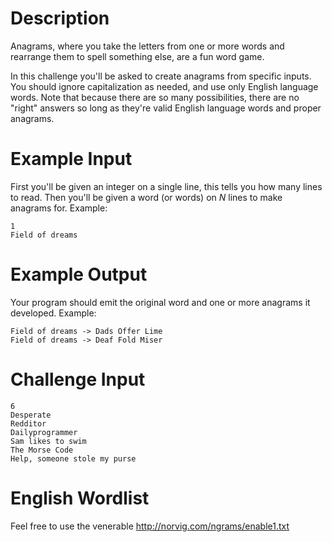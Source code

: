 # Description

Anagrams, where you take the letters from one or more words and rearrange them to spell something else, are a fun word game. 

In this challenge you'll be asked to create anagrams from specific inputs. You should ignore capitalization as needed, and use only English language words. Note that because there are so many possibilities, there are no "right" answers so long as they're valid English language words and proper anagrams. 

# Example Input

First you'll be given an integer on a single line, this tells you how many lines to read. Then you'll be given a word (or words) on *N* lines to make anagrams for. Example:

    1
    Field of dreams

# Example Output 

Your program should emit the original word and one or more anagrams it developed. Example:

    Field of dreams -> Dads Offer Lime
    Field of dreams -> Deaf Fold Miser

# Challenge Input

    6
    Desperate
    Redditor
    Dailyprogrammer
    Sam likes to swim
    The Morse Code
    Help, someone stole my purse

# English Wordlist

Feel free to use the venerable http://norvig.com/ngrams/enable1.txt 